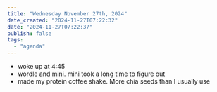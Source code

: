 ```yaml
---
title: "Wednesday November 27th, 2024"
date_created: "2024-11-27T07:22:32"
date: "2024-11-27T07:22:37"
publish: false
tags:
  - "agenda"
---
```


- woke up at 4:45
- wordle and mini. mini took a long time to figure out
- made my protein coffee shake. More chia seeds than I usually use
